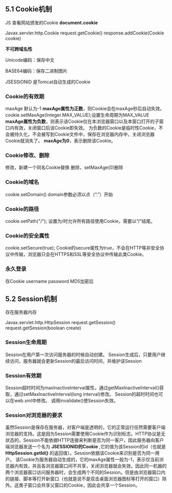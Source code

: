##  5.1 Cookie机制

JS 查看网站颁发的Cookie **document.cookie**

Javax.servler.http.Cookie
request.getCookie()
response.addCookie(Cookie cookie)

**不可跨域名性**

Unicode编码：保存中文

BASE64编码：保存二进制图片

JSESSIONID 是Tomcat自动生成的Cookie
### Cookie的有效期
maxAge 默认为-1
**maxAge属性为正数**，则Cookie会在maxAge秒后自动失效。
cookie.setMaxAge(Integer.MAX_VALUE);设置生命周期为MAX_VALUE
**maxAge属性为负数**，则表示该Cookie仅在本浏览器窗口以及本窗口打开的子窗口内有效，关闭窗口后该Cookie即失效。
为负数的Cookie是临时性Cookie，不会被持久化，不会被写到Cookie文件中，保存在浏览器内存中，关闭浏览器Cookie就消失了。
**maxAge为0**，表示删除该Cookie。
### Cookie修改、删除
修改，新建一个同名Cookie替换
删除，setMaxAge(0)删除
### Cookie的域名
cookie.setDomain()
domain参数必须以点（“.”）开始
### Cookie的路径
cookie.setPath("/");
设置为/时允许所有路径使用Cookie，需要以“/”结尾。
### Cookie的安全属性
cookie.setSecure(true);
Cookie的secure属性为true，不会在HTTP等非安全协议中传输，浏览器只会在HTTPS和SSL等安全协议中传输此类Cookie。
### 永久登录
  存Cookie username password MD5加密后

## 5.2 Session机制
存在服务器内存

Javax.servlet.http.HttpSession
request.getSession()
request.getSession(boolean create)

### Session生命周期
Session在用户第一次访问服务器的时候自动创建。
Session生成后，只要用户继续访问，服务器就会更新Session的最后访问时间，并维护该Session

### Session有效期
Session超时时间为maxInactiveInterval属性，通过getMaxInactiveInterval()获取，通过setMaxInactiveInterval(long interval)修改。
Session的超时时间也可以在web.xml中修改。
调用invalidate()使Session失效。

### Session对浏览器的要求
虽然Session是保存在服务器，对客户端是透明的，它的正常运行任然需要客户端浏览器的支持。这是因为Session需要使用Cookie作为识别标志。HTTP协议是无状态的，Session不能依据HTTP连接来判断是否为同一客户，因此服务器向客户端浏览器发送一个名为 **JSESSIONID的Cookie** ,它的值为该Session的id（也就是 **HttpSession.getId()** 的返回值）。Session依据该Cookie来识别是否为同一用户。
该Cookie为服务器自动生成的，它的maxAge属性一般为-1，表示仅当前浏览器内有效，并且各浏览器窗口间不共享，关闭浏览器就会失效。因此同一机器的两个浏览器窗口访问服务器时，会生成两个不同的Session。但是由浏览器窗口内的链接、脚本等打开新窗口（也就是说不是双击桌面浏览器图标等打开的窗口）除外。这类子窗口会共享父窗口的Cookie，因此会共享一个Session。
###
